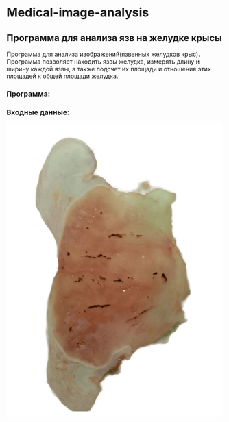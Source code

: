 # Medical-image-analysis
## Программа для анализа язв на желудке крысы

Программа для анализа изображений(язвенных желудков крыс). 
Программа позволяет находить язвы желудка, измерять длину и ширину каждой язвы, а также подсчет их площади и отношения этих площадей к общей площади желудка.

### Программа:

### Входные данные:
![alt text](https://github.com/komarov0512/Medical-image-analysis/blob/main/image%201.png?raw=true)
